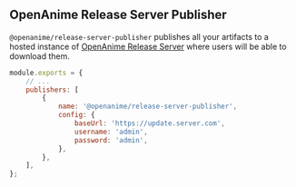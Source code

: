 ## OpenAnime Release Server Publisher

`@openanime/release-server-publisher` publishes all your artifacts to a hosted instance of [OpenAnime Release Server](https://github.com/OpenAnime/release-server) where users will be able to download them.

```javascript title=forge.config.js
module.exports = {
    // ...
    publishers: [
        {
            name: '@openanime/release-server-publisher',
            config: {
                baseUrl: 'https://update.server.com',
                username: 'admin',
                password: 'admin',
            },
        },
    ],
};
```
